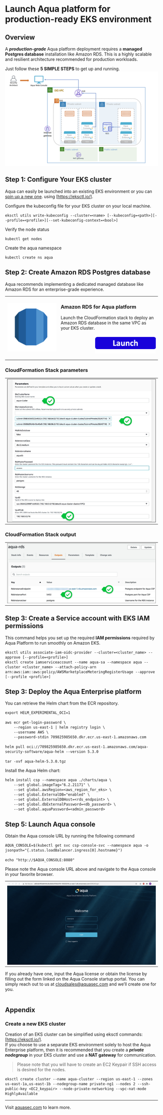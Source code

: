# Launch Aqua platform for production-ready EKS environment

## Overview
A <b><i>production-grade</i></b> Aqua platform deployment requires a <b>managed Postgres database</b> installation like Amazon RDS. This is a highly scalable and resilient architecture recommended for production workloads.

Just follow these <b>5 SIMPLE STEPS</b> to get up and running.
![Deployment Scenario 2](../../../images/Deployment_Scenario2.png)

## Step 1: Configure Your EKS cluster
Aqua can easily be launched into an existing EKS environment or you can [spin up a new one](#create-a-new-EKS-cluster). using [https://eksctl.io/]. 
<br>

Configure the kubeconfig file for your EKS cluster on your local machine.
```shell
eksctl utils write-kubeconfig --cluster=<name> [--kubeconfig=<path>][--profile=<profile>][--set-kubeconfig-context=<bool>]
```

Verify the node status
```shell
kubectl get nodes
```

Create the aqua namespace
```shell
kubectl create ns aqua
```

## Step 2: Create Amazon RDS Postgres database
Aqua recommends implementing a dedicated managed database like Amazon RDS for an enterprise-grade experience. 
<table>
	<tr>
		<td width="35%"><p align="center"><img src="../../../images/rds-icon.png" /></a></p></td>
		<td>
			<h3>Amazon RDS for Aqua platform</h3>
			<p>Launch the CloudFormation stack to deploy an Amazon RDS database in the same VPC as your EKS cluster. 
			</p>
			<p align="right"><a href="https://console.aws.amazon.com/cloudformation/home?#/stacks/new?stackName=aqua-rds&templateURL=https://aqua-security-public.s3.amazonaws.com/AquaRDS.yaml"><img src="../../../../images/launch-logo.png" width="200" /></a></p>
		</td>
	</tr>
</table> 

### CloudFormation Stack parameters
<table>
	<tr>
		<td><img src="../../../images/rds-cft-parameters.jpg" /></td>
	</tr>
</table>

### CloudFormation Stack output
<table>
	<tr>
		<td><img src="../../../images/rds-cft-output.jpg" /></td>
	</tr>
</table>

## Step 3: Create a Service account with EKS IAM permissions
This command helps you set up the required <b>IAM permissions</b> required by Aqua Platform to run smoothly on Amazon EKS.
```shell
eksctl utils associate-iam-oidc-provider --cluster=<cluster_name> --approve [--profile=<profile>]
eksctl create iamserviceaccount --name aqua-sa --namespace aqua --cluster <cluster_name> --attach-policy-arn arn:aws:iam::aws:policy/AWSMarketplaceMeteringRegisterUsage --approve [--profile <profile>]
```

## Step 3: Deploy the Aqua Enterprise platform
You can retrieve the Helm chart from the ECR repository.
```shell
export HELM_EXPERIMENTAL_OCI=1

aws ecr get-login-password \
	--region us-east-1 | helm registry login \
	--username AWS \
	--password-stdin 709825985650.dkr.ecr.us-east-1.amazonaws.com

helm pull oci://709825985650.dkr.ecr.us-east-1.amazonaws.com/aqua-security-software/aqua-helm --version 5.3.0

tar -xvf aqua-helm-5.3.0.tgz
```

Install the Aqua Helm chart:
```shell
helm install csp --namespace aqua ./charts/aqua \
	--set global.imageTag="6.2.21171" \
	--set global.awsRegion=<aws_region_for_eks> \
	--set global.ExternalDB="enabled" \
	--set global.ExternalDBHost=<rds_endpoint> \
	--set global.dbExternalPassword=<db_password> \ 
	--set global.aquaPassword=<admin_password>
```

## Step 5: Launch Aqua console
Obtain the Aqua console URL by running the following command
```shell
AQUA_CONSOLE=$(kubectl get svc csp-console-svc --namespace aqua -o jsonpath="{.status.loadBalancer.ingress[0].hostname}")
  
echo "http://$AQUA_CONSOLE:8080"
```

Please note the Aqua console URL above and navigate to the Aqua console in your favorite browser.
<table>
	<tr>
		<td><img src="../../../images/aqua-console-aws-payg.gif" /></td>
	</tr>
</table>

If you already have one, input the Aqua license or obtain the license by filling out the form linked on the Aqua Console startup portal. You can simply reach out to us at [cloudsales@aquasec.com](mailto:cloudsales@aquasec.com) and we’ll create one for you.<br /><br />


## Appendix
### Create a new EKS cluster
Creation of an EKS cluster can be simplified using eksctl commands: [https://eksctl.io/].
<br>If you choose to use a separate EKS environment solely to host the Aqua Enterprise platform, then it is recommended that you create a <i><b>private nodegroup</b></i> in your EKS cluster and use a <b>NAT gateway</b> for communication.
<br>
>Please note that you will have to create an EC2 Keypair if SSH access is desired for the nodes.
```shell
eksctl create cluster --name aqua-cluster --region us-east-1 --zones us-east-1a,us-east-1b --nodegroup-name private-ng1 --nodes 2 --ssh-public-key <EC2_keypair> --node-private-networking --vpc-nat-mode HighlyAvailable
```
---
Visit [aquasec.com](https://www.aquasec.com/) to learn more.
